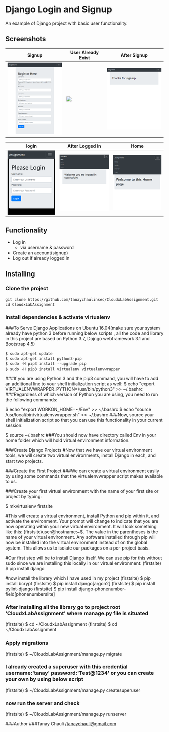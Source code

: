 # Django Login and Signup

An example of Django project with basic user functionality.

## Screenshots

| Signup | User Already Exist | After Signup |
| -------|--------------|-----------------|
| <img src="./screenshots/signUp.png" width="200"> | <img src="./screenshots/usernameAlreadexist.png" width="200"> | <img src="./screenshots/aftersignup.png" width="200"> |

| login | After Logged in | Home |
| ---------------|------------------|-----------------|
| <img src="./screenshots/login.png" width="200"> | <img src="./screenshots/afterloginSuccfully.png" width="200"> | <img src="./screenshots/homePage.png" width="200"> |

## Functionality

- Log in
    - via username & password
- Create an account(signup)
- Log out if already logged in


## Installing

### Clone the project

```
git clone https://github.com/tanaychaulinsec/CloudxLabAssignment.git
cd CloudxLabAssignment 
```

### Install dependencies & activate virtualenv 
###To Serve Django Applications on Ubuntu 16.04(make sure your system already have python 3 before running below scripts , all the code and library in this project are based on Python 3.7, Dajngo webframework 3.1 and Bootstrap 4.5)

```
$ sudo apt-get update
$ sudo apt-get install python3-pip
$ sudo -H pip3 install --upgrade pip
$ sudo -H pip3 install virtualenv virtualenvwrapper
```
###If you are using Python 3 and the pip3 command, you will have to add an additional line to your shell initialization script as well:
$ echo "export VIRTUALENVWRAPPER_PYTHON=/usr/bin/python3" >> ~/.bashrc
###Regardless of which version of Python you are using, you need to run the following commands:

$ echo "export WORKON_HOME=~/Env" >> ~/.bashrc
$ echo "source /usr/local/bin/virtualenvwrapper.sh" >> ~/.bashrc
###Now, source your shell initialization script so that you can use this functionality in your current session:

$ source ~/.bashrc
###You should now have directory called Env in your home folder which will hold virtual environment information.

###Create Django Projects
#Now that we have our virtual environment tools, we will create two virtual environments, install Django in each, and start two projects.

###Create the First Project
###We can create a virtual environment easily by using some commands that the virtualenvwrapper script makes available to us.

###Create your first virtual environment with the name of your first site or project by typing:

$ mkvirtualenv firstsite

#This will create a virtual environment, install Python and pip within it, and activate the environment. Your prompt will change to indicate that you are now operating within your new virtual environment. It will look something like this: (firstsite)user@hostname:~$. The value in the parentheses is the name of your virtual environment. Any software installed through pip will now be installed into the virtual environment instead of on the global system. This allows us to isolate our packages on a per-project basis.

#Our first step will be to install Django itself. We can use pip for this without sudo since we are installing this locally in our virtual environment:
(firstsite) $ pip install django


#now install the library which I have used in my project
(firstsite) $ pip install bcrypt
(firstsite) $ pip install django[argon2]
(firstsite) $ pip install pylint-django
(firstsite) $ pip install django-phonenumber-field[phonenumberslite]

### After installing all the library go to project root 'CloudxLabAssignment' where manage.py file is situated
(firstsite) $ cd ~/CloudxLabAssignment
(firstsite) $ cd ~/CloudxLabAssignment

### Apply migrations
(firstsite) $ ~/CloudxLabAssignment/manage.py migrate

### I already created a superuser with this credential username:'tanay' password:'Test@1234' or you can create your own by using below script
(firstsite) $ ~/CloudxLabAssignment/manage.py createsuperuser

### now run the server and check 
(firstsite) $ ~/CloudxLabAssignment/manage.py runserver

###Author
###Tanay Chauli /tanaychauli@gmail.com